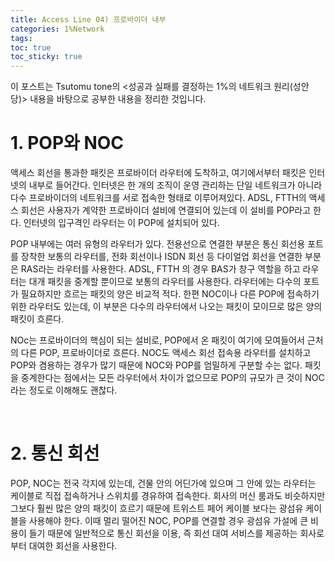 ```yaml
---
title: Access Line 04) 프로바이더 내부
categories: 1%Network
tags: 
toc: true
toc_sticky: true
---
```


이 포스트는 Tsutomu tone의 <성공과 실패를 결정하는 1%의 네트워크 원리(성안당)> 내용을 바탕으로 공부한 내용을 정리한 것입니다. 

# **1. POP와 NOC**

액세스 회선을 통과한 패킷은 프로바이더 라우터에 도착하고, 여기에서부터 패킷은 인터넷의 내부로 들어간다. 인터넷은 한 개의 조직이 운영 관리하는 단일 네트워크가 아니라 다수 프로바이더의 네트워크를 서로 접속한 형태로 이루어져있다. ADSL, FTTH의 액세스 회선은 사용자가 계약한 프로바이더 설비에 연결되어 있는데 이 설비를 POP라고 한다. 인터넷의 입구격인 라우터는 이 POP에 설치되어 있다. 

POP 내부에는 여러 유형의 라우터가 있다. 전용선으로 연결한 부분은 통신 회선용 포트를 장착한 보통의 라우터를, 전화 회선이나 ISDN 회선 등 다이얼업 회선을 연결한 부분은 RAS라는 라우터를 사용한다. ADSL, FTTH 의 경우 BAS가 창구 역할을 하고 라우터는 대개 패킷을 중계할 뿐이므로 보통의 라우터를 사용한다. 라우터에는 다수의 포트가 필요하지만 흐르는 패킷의 양은 비교적 적다. 한편 NOC이나 다른 POP에 접속하기 위한 라우터도 있는데, 이 부분은 다수의 라우터에서 나오는 패킷이 모이므로 많은 양의 패킷이 흐른다. 

NOc는 프로바이더의 핵심이 되는 설비로, POP에서 온 패킷이 여기에 모여들어서 근처의 다른 POP, 프로바이더로 흐른다. NOC도 액세스 회선 접속용 라우터를 설치하고 POP와 겸용하는 경우가 많기 때문에 NOC와 POP를 엄밀하게 구분할 수는 없다. 패킷을 중계한다는 점에서는 모든 라우터에서 차이가 없으므로 POP의 규모가 큰 것이 NOC라는 정도로 이해해도 괜찮다.  

<br/>

# **2. 통신 회선**

POP, NOC는 전국 각지에 있는데, 건물 안의 어딘가에 있으며 그 안에 있는 라우터는 케이블로 직접 접속하거나 스위치를 경유하여 접속한다. 회사의 머신 룸과도 비슷하지만 그보다 훨씬 많은 양의 패킷이 흐르기 때문에 트위스트 페어 케이블 보다는 광섬유 케이블을 사용해야 한다. 이때 멀리 떨어진 NOC, POP를 연결할 경우 광섬유 가설에 큰 비용이 들기 때문에 일반적으로 통신 회선을 이용, 즉 회선 대여 서비스를 제공하는 회사로부터 대여한 회선을 사용한다. 